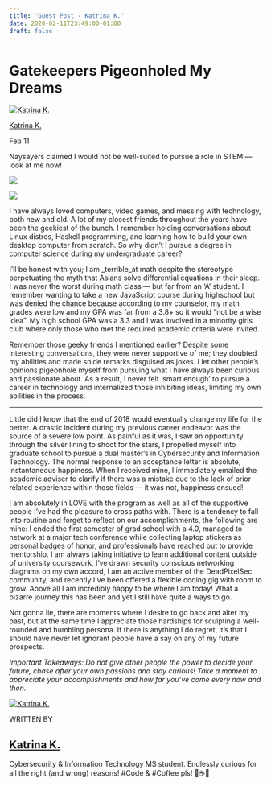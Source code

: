 ```yaml
---
title: 'Guest Post - Katrina K.'
date: 2020-02-11T23:49:00+01:00
draft: false
---
```


Gatekeepers Pigeonholed My Dreams
=================================

[![Katrina K.](https://miro.medium.com/fit/c/96/96/2*iLz9JmQM3HzGKNa1atjgFQ.png)](https://medium.com/@K4tTr33?source=post_page-----b973e1c749a9----------------------)

[Katrina K.](https://medium.com/@K4tTr33?source=post_page-----b973e1c749a9----------------------)

  

Feb 11

Naysayers claimed I would not be well-suited to pursue a role in STEM — look at me now!

![](https://miro.medium.com/max/60/1*jo1kCDsnoh85siFAmQnAQw.jpeg?q=20)

![](https://miro.medium.com/max/2635/1*jo1kCDsnoh85siFAmQnAQw.jpeg)

I have always loved computers, video games, and messing with technology, both new and old. A lot of my closest friends throughout the years have been the geekiest of the bunch. I remember holding conversations about Linux distros, Haskell programming, and learning how to build your own desktop computer from scratch. So why didn’t I pursue a degree in computer science during my undergraduate career?

I’ll be honest with you; I am _terrible_at math despite the stereotype perpetuating the myth that Asians solve differential equations in their sleep. I was never the worst during math class — but far from an ‘A’ student. I remember wanting to take a new JavaScript course during highschool but was denied the chance because according to my counselor, my math grades were low and my GPA was far from a 3.8+ so it would “not be a wise idea”. My high school GPA was a 3.3 and I was involved in a minority girls club where only those who met the required academic criteria were invited.

Remember those geeky friends I mentioned earlier? Despite some interesting conversations, they were never supportive of me; they doubted my abilities and made snide remarks disguised as jokes. I let other people’s opinions pigeonhole myself from pursuing what I have always been curious and passionate about. As a result, I never felt ‘smart enough’ to pursue a career in technology and internalized those inhibiting ideas, limiting my own abilities in the process.

* * *

Little did I know that the end of 2018 would eventually change my life for the better. A drastic incident during my previous career endeavor was the source of a severe low point. As painful as it was, I saw an opportunity through the silver lining to shoot for the stars, I propelled myself into graduate school to pursue a dual master’s in Cybersecurity and Information Technology. The normal response to an acceptance letter is absolute, instantaneous happiness. When I received mine, I immediately emailed the academic adviser to clarify if there was a mistake due to the lack of prior related experience within those fields — it was not, happiness ensued!

I am absolutely in LOVE with the program as well as all of the supportive people I’ve had the pleasure to cross paths with. There is a tendency to fall into routine and forget to reflect on our accomplishments, the following are mine: I ended the first semester of grad school with a 4.0, managed to network at a major tech conference while collecting laptop stickers as personal badges of honor, and professionals have reached out to provide mentorship. I am always taking initiative to learn additional content outside of university coursework, I‘ve drawn security conscious networking diagrams on my own accord, I am an active member of the DeadPixelSec community, and recently I’ve been offered a flexible coding gig with room to grow. Above all I am incredibly happy to be where I am today! What a bizarre journey this has been and yet I still have quite a ways to go.

Not gonna lie, there are moments where I desire to go back and alter my past, but at the same time I appreciate those hardships for sculpting a well-rounded and humbling persona. If there is anything I do regret, it’s that I should have never let ignorant people have a say on any of my future prospects.

_Important Takeaways: Do not give other people the power to decide your future, chase after your own passions and stay curious! Take a moment to appreciate your accomplishments and how far you’ve come every now and then._

[![Katrina K.](https://miro.medium.com/fit/c/160/160/2*iLz9JmQM3HzGKNa1atjgFQ.png)](https://medium.com/@K4tTr33?source=follow_footer--------------------------follow_footer-)

WRITTEN BY

[Katrina K.](https://medium.com/@K4tTr33?source=follow_footer--------------------------follow_footer-)
------------------------------------------------------------------------------------------------------

  

Cybersecurity & Information Technology MS student. Endlessly curious for all the right (and wrong) reasons! #Code & #Coffee pls! 💙☕🐍